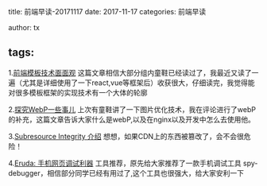 title: 前端早读-20171117
date: 2017-11-17
categories: 前端早读

author: tx

tags:
---

1.[前端模板技术面面观](http://leeluolee.github.io/2014/10/10/template-engine/)
这篇文章相信大部分组内童鞋已经读过了，我最近又读了一遍（尤其是详细使用了一下react,vue等框架后）收获很大，仔细读完，我觉得能对很多模板框架的实现技术有一个大体的轮廓

2.[探究WebP一些事儿](https://aotu.io/notes/2016/06/23/explore-something-of-webp/)
上次有童鞋讲了一下图片优化技术，我在评论进行了webP的补充，这篇文章告诉大家什么是webP,以及在nginx以及开发中怎么去使用他。

3.[Subresource Integrity 介绍](https://imququ.com/post/subresource-integrity.html)
想想，如果CDN上的东西被篡改了，会不会很危险！

4.[Eruda: 手机网页调试利器](https://mp.weixin.qq.com/s/9ocEAZulTuaQnIabZLmGKw)
工具推荐，原先给大家推荐了一款手机调试工具 spy-debugger，相信部分同学已经有用过了,这个工具也很强大，给大家安利一下
